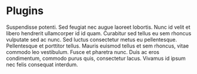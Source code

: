# Plugins

Suspendisse potenti. Sed feugiat nec augue laoreet lobortis. Nunc id velit et libero hendrerit ullamcorper id id quam. Curabitur sed tellus eu sem rhoncus vulputate sed ac nunc. Sed luctus consectetur metus eu pellentesque. Pellentesque et porttitor tellus. Mauris euismod tellus et sem rhoncus, vitae commodo leo vestibulum. Fusce et pharetra nunc. Duis ac eros condimentum, commodo purus quis, consectetur lacus. Vivamus id ipsum nec felis consequat interdum.